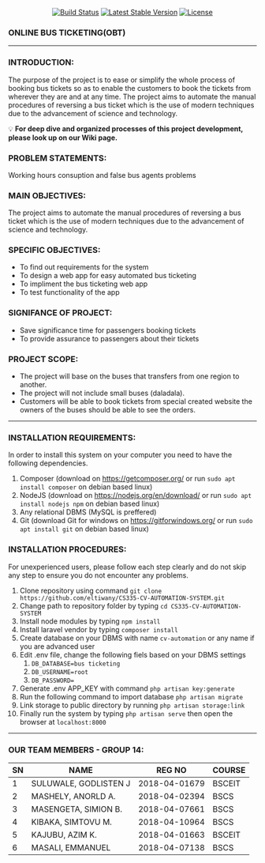 
<p align="center">
<a href="#"><img src="https://travis-ci.org/laravel/framework.svg" alt="Build Status"></a>
<a href="#"><img src="https://poser.pugx.org/laravel/framework/v/stable.svg" alt="Latest Stable Version"></a>
<a href="#"><img src="https://poser.pugx.org/laravel/framework/license.svg" alt="License"></a>
</p>

### ONLINE BUS TICKETING(OBT)
-----------------

### INTRODUCTION:
The purpose of the project is to ease or simplify the whole process of booking bus tickets so as to enable the customers to book the tickets from wherever they are and at any time.
The project aims to automate the manual procedures of reversing a bus ticket which is the use of modern techniques due to the advancement of science and technology. 


 💡 **For deep dive and organized processes of this project development, please look up on our Wiki page.**

### PROBLEM STATEMENTS:
Working hours consuption and false bus agents problems

### MAIN OBJECTIVES:
The project aims to automate the manual procedures of reversing a bus ticket which is the use of modern techniques due to the advancement of science and technology. 

### SPECIFIC OBJECTIVES:
* To find out requirements for the system
* To design a web app for easy automated bus ticketing
* To impliment the bus ticketing web app
* To test functionality of the app

### SIGNIFANCE OF PROJECT:
* Save significance time for passengers booking tickets
* To provide assurance to passengers about their tickets

### PROJECT SCOPE:
* The project will base on the buses that transfers from one region to another.
* The project will not include small buses (daladala).
* Customers will be able to book tickets from special created website the owners of the buses should be able to see the orders.


--------------------
### INSTALLATION REQUIREMENTS:
In order to install this system on your computer you need to have the following dependencies.
1. Composer (download on https://getcomposer.org/ or run `sudo apt install composer` on debian based linux)
1. NodeJS (download on https://nodejs.org/en/download/ or run `sudo apt install nodejs npm` on debian based linux)
1. Any relational DBMS (MySQL is preffered)
1. Git (download Git for windows on https://gitforwindows.org/ or run `sudo apt install git` on debian based linux)

### INSTALLATION PROCEDURES:
For unexperienced users, please follow each step clearly and do not skip any step to ensure you do not encounter any problems.

1. Clone repository using command `git clone https://github.com/eltiwany/CS335-CV-AUTOMATION-SYSTEM.git`
1. Change path to repository folder by typing `cd CS335-CV-AUTOMATION-SYSTEM`
1. Install node modules by typing `npm install`
1. Install laravel vendor by typing `composer install`
1. Create database on your DBMS with name `cv-automation` or any name if you are advanced user
1. Edit .env file, change the following fiels based on your DBMS settings
   1. `DB_DATABASE=bus ticketing`
   1. `DB_USERNAME=root`
   1. `DB_PASSWORD=`
1. Generate .env APP_KEY with command `php artisan key:generate`
1. Run the following command to import database `php artisan migrate`
1. Link storage to public directory by running `php artisan storage:link`
1. Finally run the system by typing `php artisan serve` then open the browser at `localhost:8000`

---------------
### OUR TEAM MEMBERS - GROUP 14:
SN | NAME |	REG NO |	COURSE
-- | ---- | ------ | -------
1 |	SULUWALE, GODLISTEN J|	2018-04-01679 |	BSCEIT
2 |	MASHELY, ANORLD A. |	2018-04-02394 |	BSCS
3 |	MASENGETA, SIMION B. |	2018-04-07661 |	BSCS
4 |	KIBAKA, SIMTOVU M.|	2018-04-10964 |	BSCS
5 |	KAJUBU, AZIM K. |	2018-04-01663 |	BSCEIT
6 | MASALI, EMMANUEL |	2018-04-07138|	BSCS


